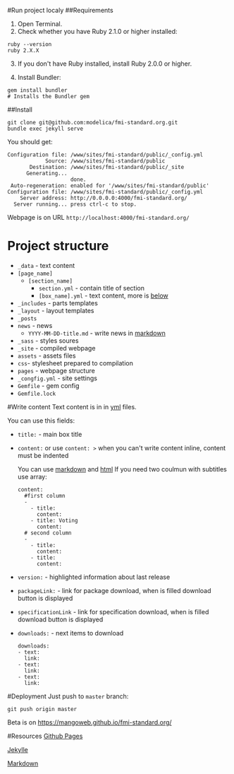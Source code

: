 #Run project localy
##Requirements
1. Open Terminal.
2. Check whether you have Ruby 2.1.0 or higher installed:
  
  ```
  ruby --version
  ruby 2.X.X
  ```
3. If you don't have Ruby installed, install Ruby 2.0.0 or higher.

4. Install Bundler:
  
  ```
  gem install bundler
  # Installs the Bundler gem
  ```

##Install
```
git clone git@github.com:modelica/fmi-standard.org.git
bundle exec jekyll serve
```
You should get:
```
Configuration file: /www/sites/fmi-standard/public/_config.yml
            Source: /www/sites/fmi-standard/public
       Destination: /www/sites/fmi-standard/public/_site
      Generating... 
                    done.
 Auto-regeneration: enabled for '/www/sites/fmi-standard/public'
Configuration file: /www/sites/fmi-standard/public/_config.yml
    Server address: http://0.0.0.0:4000/fmi-standard.org/
  Server running... press ctrl-c to stop.
```
Webpage is on URL `http://localhost:4000/fmi-standard.org/`

# Project structure
* `_data` - text content
 * `[page_name]`
   * `[section_name]`
     * `section.yml` - contain title of section
      * `[box_name].yml` - text content, more is [below](#write-content)
* `_includes` - parts templates
* `_layout` - layout templates
* `_posts`
 * `news` - news
   * `YYYY-MM-DD-title.md` - write news in [markdown](https://daringfireball.net/projects/markdown/syntax)
* `_sass` - styles soures
* `_site` - compiled webpage
* `assets` - assets files
* `css`- stylesheet prepared to compilation 
* `pages` - webpage structure
* `_congfig.yml` - site settings
* `Gemfile` - gem config
* `Gemfile.lock`

#Write content
Text content is in in [yml](http://www.yaml.org/spec/1.2/spec.html) files.

You can use this fields:
* `title:` - main box title
* `content:` or use `content: >` when you can't write content inline, content must be indented
  
  You can use [markdown](https://daringfireball.net/projects/markdown/syntax) and [html](http://www.w3schools.com/html)
  If you need two coulmun with subtitles use array:
  ```
  content:
    #first column
    -  
      - title: 
        content: 
      - title: Voting
        content: 
    # second column
    -
      - title: 
        content: 
      - title: 
        content: 
  ```
* `version:` - highlighted information about last release
* `packageLink:` - link for package download, when is filled download button is displayed
* `specificationLink` - link for specification download, when is filled download button is displayed
* `downloads:` - next items to download

  ```
  downloads:
  - text: 
    link: 
  - text: 
    link: 
  - text: 
    link: 
    ```
    
#Deployment
Just push to `master` branch:

`git push origin master`

Beta is on https://mangoweb.github.io/fmi-standard.org/

#Resources
[Github Pages](https://pages.github.com)

[Jekylle](https://jekyllrb.com/)

[Markdown](https://daringfireball.net/projects/markdown/syntax)
